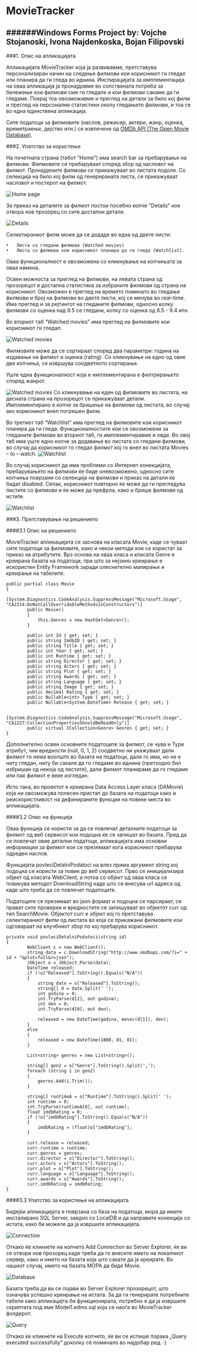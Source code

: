 # MovieTracker

######Windows Forms Project by: Vojche Stojanoski, Ivona Najdenkoska, Bojan Filipovski
---
###1.	Oпис на апликацијата
	

Апликацијата MovieTracker која ја развивавме, претставува персонализиран начин на следење филмови кои корисникот ги гледал или планира да ги гледа во иднина. Инспирацијата за имплементација на оваа апликација ја пронајдовме во сопствената потреба за бележење кои филмови сме ги гледале и кои филмови сакаме да ги гледаме. Покрај тоа овозможивме и преглед на детали за било кој филм и преглед на персонални статистики околу гледањето филмови, и тоа се во една единствена апликација.


Сите податоци за филмовите (наслов, режисер, актери, жанр, оценка, времетраење, дејство итн.) се извлечени од [OMDb API (The Open Movie Database)](http://www.omdbapi.com/).

###2.	Упатство за користење


На почетната страна (табот “Home”) има search bar за пребарување на филмови. Филмовите се пребаруваат според збор од насловот на филмот. Пронајдените филмови се прикажуваат во листата подоле. Со селекција на било кој филм од генерираната листа, се прикажуваат насловот и постерот на филмот. 

![Home page](https://github.com/vojches/MovieTracker/blob/screenshots/screen1.png)


За приказ на деталите за филмот постои посебно копче "Details" кое отвора нов прозорец со сите достапни детали.

![Details](https://github.com/vojches/MovieTracker/blob/screenshots/screen2.png)

Селектираниот филм може да се додаде во една од двете листи: 


    •	Листа со гледани филмови (Watched movies)
    •	Листа со филмови кои корисникот планира да ги гледа (Watchlist). 
    
    
Оваа функционалност е овозможена со кликнување на копчињата за оваа намена.


Освен можноста за преглед на филмови, на левата страна од прозорецот е достапна статистика за избраните филмови од страна на корисникот. Овозможен е преглед на времето поминато во гледање филмови и број на филмови во двете листи, кој се менува во real–time. Има преглед и за рејтингот на гледаните филмови, односно колку филмови со оценка над 9.5  се гледани, колку со оценка од 8.5 - 9.4 итн.

  Во вториот таб “Watched movies” има преглед на филмовите кои корисникот ги гледал. 
  
  
  ![Watched movies](https://github.com/vojches/MovieTracker/blob/screenshots/screen3.png)
  
  
  Филмовите може да се сортираат според два параметри: година на издавање на филмот и оценка (rating). Со кликнување на едно од овие две копчиња, се извршува соодветното сортирање. 
  
  Уште една функционалност која е имплементирана е филтрирањето според жанрот.
  
  
  ![Watched movies](https://github.com/vojches/MovieTracker/blob/screenshots/screen4.png)
  Со кликнување на еден од филмовите во листата, на десната страна на прозорецот се прикажуваат детали. Имплементирано е копче за бришење на филмови од листата, во случај ако корисникот внел погрешен филм.
  
  
  Во третиот таб “Watchlist” има преглед на филмовите кои корисникот планира да ги гледа. Функционалностите кои се овозможени за гледаните филмови во вториот таб, ги имплементиравме и овде. Во овој таб има уште едно копче за додавање во листата со гледани филмови, во случај да корисникот го гледал филмот кој го внел во листата Movies – to – watch.
  ![Watchlist](https://github.com/vojches/MovieTracker/blob/screenshots/screen5.png)
  
  Во случај корисникот да има проблеми со Интернет конекцијата, пребарувањето на филмови ќе биде оневозможено, односно сите копчиња поврзани со селекција на филмови и приказ на детали ќе бидат disabled. Сепак, корисникот повторно ќе може да ги прегледува листите со филмови и ќе може да префрла, како и брише филмови од истите.
  
  ![Watchlist](https://github.com/vojches/MovieTracker/blob/screenshots/screen7.png)

###3.	Претставување на решението

####3.1 Опис на решението

MovieTracker апликацијата се заснова на класата Movie, каде се чуваат сите податоци за филмовите, како и некои методи кои се користат за приказ на атрибутите. Врз основа на оваа класа и класата Genre е креирана базата на податоци, при што за нејзино креирање е искористен Entity Framework заради олеснително мапирање и креирање на табелите.

	public partial class Movie
	{
	        [System.Diagnostics.CodeAnalysis.SuppressMessage("Microsoft.Usage", "CA2214:DoNotCallOverridableMethodsInConstructors")]
	        public Movie()
	        {
	            this.Genres = new HashSet<Genre>();
	        }
	    
	        public int Id { get; set; }
	        public string ImdbID { get; set; }
	        public string Title { get; set; }
	        public int Year { get; set; }
	        public int Runtime { get; set; }
	        public string Director { get; set; }
	        public string Actors { get; set; }
	        public string Plot { get; set; }
	        public string Awards { get; set; }
	        public string Language { get; set; }
	        public string Image { get; set; }
	        public decimal Rating { get; set; }
	        public Nullable<int> Type { get; set; }
	        public Nullable<System.DateTime> Release { get; set; }
	    
	        [System.Diagnostics.CodeAnalysis.SuppressMessage("Microsoft.Usage", "CA2227:CollectionPropertiesShouldBeReadOnly")]
	        public virtual ICollection<Genre> Genres { get; set; }
	}

Дополнително освен основните податоците за филмот, се чува и Type атрибут, чии вредности (null, 0, 1, 2) соодветно ни укажуваат дали филмот го нема воопшто во базата на податоци, дали го има, но не е ниту гледан, ниту би сакале да го гледаме во иднина (претходно бил избришан од некоја од листите), дали филмот планираме да го гледаме или пак филмот е веќе изгледан.

Исто така, во проектот е креирана Data Access Layer класа (DAMovie) којa ни овозможува полесен пристап до базата на податоци како и реискористливост на дефинираните функции на повеќе места во апликацијата.

####3.2 Опис на функција

Оваа функција се користи за да се повлечат деталните податоци за филмот од веб сервисот кои подоцна ќе се запишат во базата. Пред да се повлечат овие детални податоци, апликацијата има основни информации за филмот кои се преземаат кога корисникот пребарува одреден наслов.

Функцијата povleciDetalniPodatoci на влез прима аргумент string кој подоцна се користи за повик до веб сервисот. Прво се иницијализира објект од класата WebClient, а потоа со објект од оваа класа се повикува методот DownloadString каде што се внесува url адреса од каде што треба да се повлечат податоците.

Податоците се преземаат во json формат и подоцна се парсираат, се прават сите проверки и вредностите се запишуваат во објектот curr од тип SearchMovie. Објектот curr е објект кој го претставува селектираниот филм од листата во која се прикажани филмовите кои одговараат на клучбниот збор по кој пребарува корисникот.

	private void povleciDetalniPodatoci(string id)
	{
            WebClient c = new WebClient();
            string data = c.DownloadString("http://www.omdbapi.com/?i=" + id + "&plot=full&r=json");
            JObject o = JObject.Parse(data);
            DateTime released;
            if (!o["Released"].ToString().Equals("N/A"))
            {
                string date = o["Released"].ToString();
                string[] d = date.Split(' ');
                int godina = 0;
                int.TryParse(d[2], out godina);
                int den = 0;
                int.TryParse(d[0], out den);

                released = new DateTime(godina, mesec(d[1]), den);
            }
            else
            {
                released = new DateTime(1800, 01, 01);
            }    

            List<string> genres = new List<string>();

            string[] gen2 = o["Genre"].ToString().Split(',');
            foreach (string i in gen2)
            {
                genres.Add(i.Trim());
            }

            string[] runtimeA = o["Runtime"].ToString().Split(' ');
            int runtime = 0;
            int.TryParse(runtimeA[0], out runtime);
            float imdbRating = 0;
            if (!o["imdbRating"].ToString().Equals("N/A"))
            {
                imdbRating = (float)o["imdbRating"];
            }
                        
            curr.release = released;
            curr.runtime = runtime;
            curr.genres = genres;
            curr.director = o["Director"].ToString();
            curr.actors = o["Actors"].ToString();
            curr.plot = o["Plot"].ToString();
            curr.language = o["Language"].ToString();
            curr.awards = o["Awards"].ToString();
            curr.imdbRating = imdbRating;            
	}
        
####3.3	Упатство за користење на апликацијата

Бидејќи апликацијата е поврзана со база на податоци, мора да имате инсталирано SQL Server, заедно со LocalDB и да направите конекција со истата, како би можеле да ја извршите апликацијата.

![Connection](https://github.com/vojches/MovieTracker/blob/screenshots/screen8.png)

Откако ќе кликнете на копчето Add Connection во Server Explorer, ќе ви се отвори нов прозорец каде треба да го внесете името на локалниот сервер, како и името на базата која што сакате да ја креирате. Во нашиот случај, името на базата МОРА да биде Movie.

![Database](https://github.com/vojches/MovieTracker/blob/screenshots/screen9.png)

Базата треба да ви се појави во Server Explorer прозорецот, што означува успешно креирање на истата. За да ги генерирате потребните табели како апликацијта би функционирала, потребно е да jа извршите скриптата под име Model1.edmx.sql која се наоѓа во MovieTracker фолдерот.

![Query](https://github.com/vojches/MovieTracker/blob/screenshots/screen10.png)

Откако ќе кликнете на Execute копчето, ќе ви се испише порака „Query executed successfully“ доколку сè поминало во најдобар ред. :)
